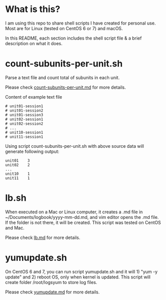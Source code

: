 # What is this?
I am using this repo to share shell scripts I have created for personal use. 
Most are for Linux (tested on CentOS 6 or 7) and macOS.

In this README, each section includes the shell script file & a brief description on what it does.

# count-subunits-per-unit.sh
Parse a text file and count total of subunits in each unit.

Please check [count-subunits-per-unit.md](count-subunits-per-unit.md) for more details.

Content of example text file
```
# unit01-session1
# unit01-session2
# unit01-session3
# unit02-session1
# unit02-session2
# ...
# unit10-session1
# unit11-session1
```

Using script count-subunits-per-unit.sh with above source data will generate following output:
```
unit01    3
unit02    2
...
unit10    1
unit11    1
```


# lb.sh
When executed on a Mac or Linux computer, it creates a .md file in ~/Documents/logbook/yyyy-mm-dd.md, and vim editor opens the .md file. If the folder is not there, it will be created.
This script was tested on CentOS and Mac.

Please check [lb.md](lb.md) for more details.

# yumupdate.sh
On CentOS 6 and 7, you can run script yumupdate.sh and it will 1) "yum -y update" and 2) reboot OS, only when kernel is updated. This script will create folder  /root/logsyum to store log files. 

Please check [yumupdate.md](yumupdate.md) for more details.
